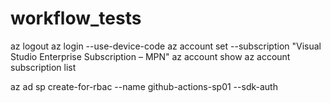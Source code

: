 # workflow_tests

az logout
az login --use-device-code
az account set --subscription "Visual Studio Enterprise Subscription – MPN" 
az account show
az account subscription list


az ad sp create-for-rbac --name github-actions-sp01 --sdk-auth